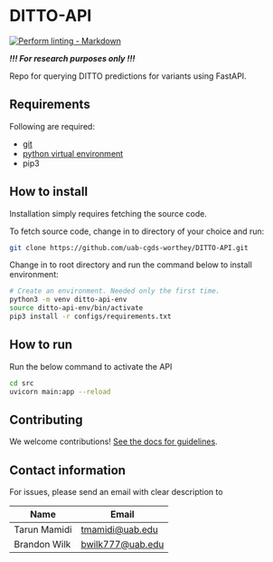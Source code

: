 # DITTO-API

<!-- markdown-link-check-disable -->
[![Perform linting -
Markdown](https://github.com/uab-cgds-worthey/cgds_repo_template/actions/workflows/linting.yml/badge.svg)](https://github.com/uab-cgds-worthey/cgds_repo_template/actions/workflows/linting.yml)
<!-- markdown-link-check-enable -->

***!!! For research purposes only !!!***

Repo for querying DITTO predictions for variants using FastAPI.

## Requirements

Following are required:

- [git](https://git-scm.com/downloads)
- [python virtual environment](https://docs.python.org/3/tutorial/venv.html)
- pip3

## How to install

Installation simply requires fetching the source code.

To fetch source code, change in to directory of your choice and run:

```sh
git clone https://github.com/uab-cgds-worthey/DITTO-API.git
```

Change in to root directory and run the command below to install environment:

```sh
# Create an environment. Needed only the first time.
python3 -m venv ditto-api-env
source ditto-api-env/bin/activate
pip3 install -r configs/requirements.txt
```

## How to run

Run the below command to activate the API

```sh
cd src
uvicorn main:app --reload
```

## Contributing

We welcome contributions! [See the docs for guidelines](./CONTRIBUTING.md).

## Contact information

For issues, please send an email with clear description to

|Name | Email |
------|--------|
Tarun Mamidi | <tmamidi@uab.edu>
Brandon Wilk | <bwilk777@uab.edu>

